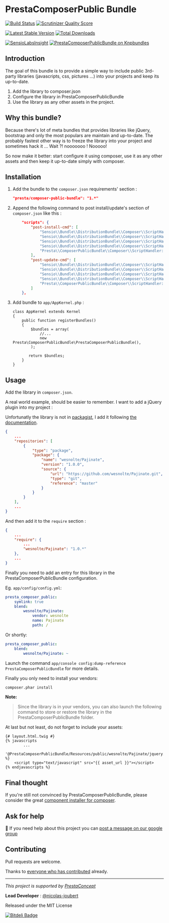 # PrestaComposerPublic Bundle

[![Build Status](https://travis-ci.org/prestaconcept/PrestaComposerPublicBundle.png)](https://travis-ci.org/prestaconcept/PrestaComposerPublicBundle)
[![Scrutinizer Quality Score](https://scrutinizer-ci.com/g/prestaconcept/PrestaComposerPublicBundle/badges/quality-score.png?s=c9cd4805f46ef250b1310143ad8d955814513268)](https://scrutinizer-ci.com/g/prestaconcept/PrestaComposerPublicBundle/)

[![Latest Stable Version](https://poser.pugx.org/presta/composer-public-bundle/v/stable.png)](https://packagist.org/packages/presta/cms-core-bundle)
[![Total Downloads](https://poser.pugx.org/presta/composer-public-bundle/downloads.png)](https://packagist.org/packages/presta/cms-core-bundle)

[![SensioLabsInsight](https://insight.sensiolabs.com/projects/fc4b4416-def6-428c-b873-5fd1f5a9ad39/big.png)](https://insight.sensiolabs.com/projects/fc4b4416-def6-428c-b873-5fd1f5a9ad39)
[![PrestaComposerPublicBundle on Knpbundles](http://knpbundles.com/prestaconcept/PrestaComposerPublicBundle/badge)](http://knpbundles.com/prestaconcept/PrestaComposerPublicBundle)

## Introduction

The goal of this bundle is to provide a simple way to include public 3rd-party 
libraries (javascripts, css, pictures ...) into your projects and keep its up-to-date.

1. Add the library to composer.json
2. Configure the library in PrestaComposerPublicBundle
3. Use the library as any other assets in the project.

## Why this bundle?

Because there's lot of meta bundles that provides libraries like jQuery, bootstrap
and only the most populars are maintain and up-to-date.
The probably fastest other way is to freeze the library into your project and sometimes hack it ...
Wait ?! nooooooo ! Nooooo! 

So now make it better: start configure it using composer, use it as any other assets
and then keep it up-to-date simply with composer.


## Installation

1. Add the bundle to the `composer.json` requirements' section :
    
    ~~~json
    "presta/composer-public-bundle": "1.*"
    ~~~

2. Append the following command to post install/update's section of `composer.json` like this :
    
    ~~~json
        "scripts": {
            "post-install-cmd": [
                "Sensio\\Bundle\\DistributionBundle\\Composer\\ScriptHandler::buildBootstrap",
                "Sensio\\Bundle\\DistributionBundle\\Composer\\ScriptHandler::clearCache",
                "Sensio\\Bundle\\DistributionBundle\\Composer\\ScriptHandler::installAssets",
                "Sensio\\Bundle\\DistributionBundle\\Composer\\ScriptHandler::installRequirementsFile",
                "Presta\\ComposerPublicBundle\\Composer\\ScriptHandler::ComposerPublic"
            ],
            "post-update-cmd": [
                "Sensio\\Bundle\\DistributionBundle\\Composer\\ScriptHandler::buildBootstrap",
                "Sensio\\Bundle\\DistributionBundle\\Composer\\ScriptHandler::clearCache",
                "Sensio\\Bundle\\DistributionBundle\\Composer\\ScriptHandler::installAssets",
                "Sensio\\Bundle\\DistributionBundle\\Composer\\ScriptHandler::installRequirementsFile",
                "Presta\\ComposerPublicBundle\\Composer\\ScriptHandler::ComposerPublic"
            ]
        },
    ~~~
    
3. Add bundle to `app/AppKernel.php` :
    
    ~~~
    class AppKernel extends Kernel
    {
        public function registerBundles()
        {
            $bundles = array(
                //...
                new Presta\ComposerPublicBundle\PrestaComposerPublicBundle(),
            );
    
           return $bundles;
        }
    }
    ~~~


## Usage

Add the library in `composer.json`.

A real world example, should be easier to remember. I want to add a jQuery plugin 
into my project :

Unfortunatly the library is not in [packagist][2], I add it following [the documentation][1].

~~~json
{
    ...
    "repositories": [
        { 
            "type": "package",
            "package": { 
                "name": "wesnolte/Pajinate",
                "version": "1.0.0",
                "source": { 
                    "url": "https://github.com/wesnolte/Pajinate.git",
                    "type": "git",
                    "reference": "master"
                } 
            }
        }
    ],
    ...
}
~~~

And then add it to the `require` section :

~~~json
{
    ...
    "require": {
        ...
        "wesnolte/Pajinate": "1.0.*"
    },
    ...
}
~~~

Finally you need to add an entry for this library in the PrestaComposerPublicBundle
configuration.

Eg. `app/config/config.yml`:

~~~yaml
presta_composer_public:
    symlink: true
    blend:
        wesnolte/Pajinate:
            vendor: wesnolte
            name: Pajinate
            path: /
~~~

Or shortly:

~~~yaml
presta_composer_public:
    blend:
        wesnolte/Pajinate: ~
~~~

Launch the command `app/console config:dump-reference PrestaComposerPublicBundle`
for more details.


Finally you only need to install your vendors: 

~~~bash
composer.phar install
~~~

**Note:**

> Since the library is in your vendors, you can also launch the following command 
to store or restore the library in the PrestaComposerPublicBundle folder.

At last but not least, do not forget to include your assets:

~~~twig
{# layout.html.twig #}
{% javascripts
        ...
    '@PrestaComposerPublicBundle/Resources/public/wesnolte/Pajinate/jquery.pajinate.js'
%}
    <script type="text/javascript" src="{{ asset_url }}"></script>
{% endjavascripts %}
~~~

## Final thought

If you're still not convinced by PrestaComposerPublicBundle, please consider the great [component installer for composer][3].

## Ask for help ##

:speech_balloon: If you need help about this project you can [post a message on our google group][4]

## Contributing

Pull requests are welcome.


Thanks to
[everyone who has contributed](https://github.com/prestaconcept/PrestaComposerPublicBundle/graphs/contributors) already.

---

*This project is supported by [PrestaConcept](http://www.prestaconcept.net)*

**Lead Developer** : [@nicolas-joubert](https://github.com/nicolas-joubert)

Released under the MIT License


[1]: http://getcomposer.org/doc/05-repositories.md#package-2
[2]: https://packagist.org/
[3]: https://github.com/RobLoach/component-installer
[4]: https://groups.google.com/forum/?hl=fr&fromgroups#!forum/prestacms-devs


[![Bitdeli Badge](https://d2weczhvl823v0.cloudfront.net/prestaconcept/prestacomposerpublicbundle/trend.png)](https://bitdeli.com/free "Bitdeli Badge")

